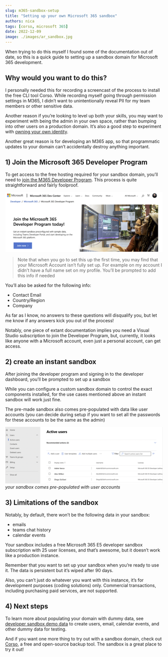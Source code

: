 ```yaml
---
slug: m365-sandbox-setup
title: "Setting up your own Microsoft 365 sandbox"
authors: nica
tags: [corso, microsoft 365]
date: 2022-12-09
image: ./images/ar_sandbox.jpg
---
```

When trying to do this myself I found some of the documentation out of date,
so this is a quick guide to setting up a sandbox domain for Microsoft 365 development.

## Why would you want to do this?

I personally needed this for recording a screencast of the process to install the free CLI tool Corso.
While recording myself going through permission settings in M365,
I didn’t want to unintentionally reveal PII for my team members or other sensitive data.

Another reason if you’re looking to level up both your skills,
you may want to experiment with being the admin in your own space,
rather than bumping into other users on a production domain. It’s also a good step to experiment with [owning your own identity](https://corsobackup.io/blog/your-own-backups/).

Another great reason is for developing an M365 app, so that programmatic
updates to your domain can’t accidentally destroy anything important.

## 1) Join the Microsoft 365 Developer Program

To get access to the free hosting required for your sandbox domain,
you’ll need to [join the M365 Developer Program](https://developer.microsoft.com/en-us/microsoft-365/dev-program).
This process is quite straightforward and fairly foolproof.

![Screen Shot 2022-11-30 at 3.20.45 PM.png](./images/12-09-2022-a.png)
> Note that when you go to set this up the first time, you may find that your Microsoft Account isn’t fully set up.
> For example on my account I didn’t have a full name set on my profile. You’ll be prompted to add this info if needed

You’ll also be asked for the following info:

- Contact Email
- Country/Region
- Company

As far as I know, no answers to these questions will disqualify you, but let me know if any answers kick you out of the process!

Notably, one piece of extant documentation implies you need a Visual Studio subscription to join the Developer Program,
but, currently, it looks like anyone with a Microsoft account, even just a personal account, can get access.

## 2) create an instant sandbox

After joining the developer program and signing in to the developer dashboard, you’ll be prompted to set up a sandbox

While you can configure a custom sandbox domain to control the exact components installed,
for the use cases mentioned above an instant sandbox will work just fine.

The pre-made sandbox also comes pre-populated with data like user accounts
(you can decide during setup if you want to set all the passwords for these accounts to be the same as the admin)

![Screen Shot 2022-11-30 at 3.42.55 PM.png](./images/12-09-2022-b.png)
*your sandbox comes pre-populated with user accounts*

## 3) Limitations of the sandbox

Notably, by default, there won’t be the following data in your sandbox:

- emails
- teams chat history
- calendar events

Your sandbox includes a free Microsoft 365 E5 developer sandbox subscription with 25 user licenses, and that’s awesome,
but it doesn’t work like a production instance.

Remember that you want to set up your sandbox when you’re ready to use it.
The data is persistent but it’s wiped after 90 days.

Also, you can’t just do whatever you want with this instance, it’s for development purposes (coding solutions) only.
Commercial transactions, including purchasing paid services, are not supported.

## 4) Next steps

To learn more about populating your domain with dummy data, see
[developer sandbox demo data](https://learn.microsoft.com/en-us/office/developer-program/install-sample-packs)
to create users, email, calendar events, and other dummy data for testing.

And if you want one more thing to try out with a sandbox domain, check out [Corso](http://corsobackup.io),
a free and open-source backup tool. The sandbox is a great place to try it out!
